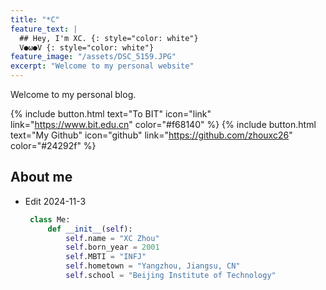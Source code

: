```yaml
---
title: "*C"
feature_text: |
  ## Hey, I'm XC. {: style="color: white"}
  V●ω●V {: style="color: white"}
feature_image: "/assets/DSC_5159.JPG"
excerpt: "Welcome to my personal website"
---
```

Welcome to my personal blog.

{% include button.html text="To BIT" icon="link" link="https://www.bit.edu.cn" color="#f68140" %} {% include button.html text="My Github" icon="github" link="https://github.com/zhouxc26" color="#24292f" %}

## About me

- Edit 2024-11-3

  ```python
   class Me:
       def __init__(self):
           self.name = "XC Zhou"
           self.born_year = 2001
           self.MBTI = "INFJ"
           self.hometown = "Yangzhou, Jiangsu, CN"
           self.school = "Beijing Institute of Technology"
  ```
